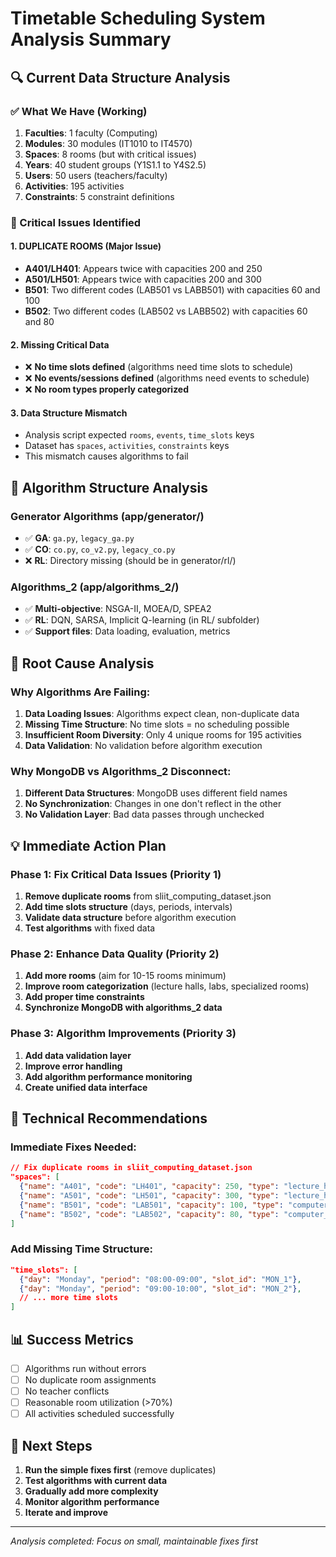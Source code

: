 # Timetable Scheduling System Analysis Summary

## 🔍 Current Data Structure Analysis

### ✅ What We Have (Working)
1. **Faculties**: 1 faculty (Computing)
2. **Modules**: 30 modules (IT1010 to IT4570)
3. **Spaces**: 8 rooms (but with critical issues)
4. **Years**: 40 student groups (Y1S1.1 to Y4S2.5)
5. **Users**: 50 users (teachers/faculty)
6. **Activities**: 195 activities
7. **Constraints**: 5 constraint definitions

### 🚨 Critical Issues Identified

#### 1. **DUPLICATE ROOMS** (Major Issue)
- **A401/LH401**: Appears twice with capacities 200 and 250
- **A501/LH501**: Appears twice with capacities 200 and 300
- **B501**: Two different codes (LAB501 vs LABB501) with capacities 60 and 100
- **B502**: Two different codes (LAB502 vs LABB502) with capacities 60 and 80

#### 2. **Missing Critical Data**
- ❌ **No time slots defined** (algorithms need time slots to schedule)
- ❌ **No events/sessions defined** (algorithms need events to schedule)
- ❌ **No room types properly categorized**

#### 3. **Data Structure Mismatch**
- Analysis script expected `rooms`, `events`, `time_slots` keys
- Dataset has `spaces`, `activities`, `constraints` keys
- This mismatch causes algorithms to fail

## 🧬 Algorithm Structure Analysis

### Generator Algorithms (app/generator/)
- ✅ **GA**: `ga.py`, `legacy_ga.py`
- ✅ **CO**: `co.py`, `co_v2.py`, `legacy_co.py`
- ❌ **RL**: Directory missing (should be in generator/rl/)

### Algorithms_2 (app/algorithms_2/)
- ✅ **Multi-objective**: NSGA-II, MOEA/D, SPEA2
- ✅ **RL**: DQN, SARSA, Implicit Q-learning (in RL/ subfolder)
- ✅ **Support files**: Data loading, evaluation, metrics

## 🎯 Root Cause Analysis

### Why Algorithms Are Failing:
1. **Data Loading Issues**: Algorithms expect clean, non-duplicate data
2. **Missing Time Structure**: No time slots = no scheduling possible
3. **Insufficient Room Diversity**: Only 4 unique rooms for 195 activities
4. **Data Validation**: No validation before algorithm execution

### Why MongoDB vs Algorithms_2 Disconnect:
1. **Different Data Structures**: MongoDB uses different field names
2. **No Synchronization**: Changes in one don't reflect in the other
3. **No Validation Layer**: Bad data passes through unchecked

## 💡 Immediate Action Plan

### Phase 1: Fix Critical Data Issues (Priority 1)
1. **Remove duplicate rooms** from sliit_computing_dataset.json
2. **Add time slots structure** (days, periods, intervals)
3. **Validate data structure** before algorithm execution
4. **Test algorithms** with fixed data

### Phase 2: Enhance Data Quality (Priority 2)
1. **Add more rooms** (aim for 10-15 rooms minimum)
2. **Improve room categorization** (lecture halls, labs, specialized rooms)
3. **Add proper time constraints**
4. **Synchronize MongoDB with algorithms_2 data**

### Phase 3: Algorithm Improvements (Priority 3)
1. **Add data validation layer**
2. **Improve error handling**
3. **Add algorithm performance monitoring**
4. **Create unified data interface**

## 🔧 Technical Recommendations

### Immediate Fixes Needed:
```json
// Fix duplicate rooms in sliit_computing_dataset.json
"spaces": [
  {"name": "A401", "code": "LH401", "capacity": 250, "type": "lecture_hall"},
  {"name": "A501", "code": "LH501", "capacity": 300, "type": "lecture_hall"},
  {"name": "B501", "code": "LAB501", "capacity": 100, "type": "computer_lab"},
  {"name": "B502", "code": "LAB502", "capacity": 80, "type": "computer_lab"}
]
```

### Add Missing Time Structure:
```json
"time_slots": [
  {"day": "Monday", "period": "08:00-09:00", "slot_id": "MON_1"},
  {"day": "Monday", "period": "09:00-10:00", "slot_id": "MON_2"},
  // ... more time slots
]
```

## 📊 Success Metrics
- [ ] Algorithms run without errors
- [ ] No duplicate room assignments
- [ ] No teacher conflicts
- [ ] Reasonable room utilization (>70%)
- [ ] All activities scheduled successfully

## 🚀 Next Steps
1. **Run the simple fixes first** (remove duplicates)
2. **Test algorithms with current data**
3. **Gradually add more complexity**
4. **Monitor algorithm performance**
5. **Iterate and improve**

---
*Analysis completed: Focus on small, maintainable fixes first* 